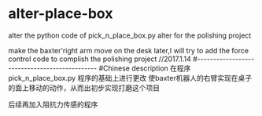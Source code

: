 # alter-place-box
alter the python code of pick_n_place_box.py
alter for the polishing project

make the baxter'right arm move on the desk 
later,I will try to add the force control code to complish the polishing project
//2017.1.14
#----------------------------------------------
#Chinese description
在程序 pick_n_place_box.py 程序的基础上进行更改
使baxter机器人的右臂实现在桌子的面上移动的动作，从而出初步实现打磨这个项目

后续再加入阻抗力传感的程序
